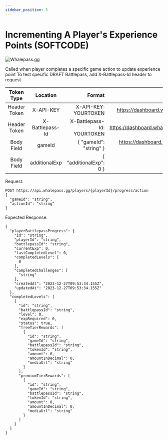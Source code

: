 ```yaml
---
sidebar_position: 5
---
```

# Incrementing A Player's Experience Points (SOFTCODE)

![Whalepass.gg](https://i.imgur.com/zwUqWaS.png)


Called when player completes a specific game action to update experience point
To test specific DRAFT Battlepass, add X-Battlepass-Id header to request

| Token Type   | Location         | Format                               | Where To Find                              |
|:------------:|:----------------:|--------------------------------------:|-------------------------------------------:|
| Header Token | X-API-KEY        | X-API-KEY: YOURTOKEN                 | https://dashboard.whalepass.gg/api-key     |
| Header Token | X-Battlepass-Id  | X-Battlepass-Id: YOURTOKEN           | https://dashboard.whalepass.gg/campaigns   |
| Body Field   | gameId           | { "gameId": "string" }               | https://dashboard.whalepass.gg/game-actions|
| Body Field   | additionalExp    | { "additionalExp": 0 }               | Provided by the user                       |


Request:
```http
POST https://api.whalepass.gg/players/{playerId}/progress/action
{
  "gameId": "string",
  "actionId": "string"
}
```

Expected Response:
```http
{
  "playerBattlepassProgress": {
    "id": "string",
    "playerId": "string",
    "battlepassId": "string",
    "currentExp": 0,
    "lastCompletedLevel": 0,
    "completedLevels": [
      0
    ],
    "completedChallenges": [
      "string"
    ],
    "createdAt": "2023-12-27T09:53:34.155Z",
    "updatedAt": "2023-12-27T09:53:34.155Z"
  },
  "completedLevels": [
    {
      "id": "string",
      "battlepassId": "string",
      "level": 0,
      "expRequired": 0,
      "status": true,
      "freeTierRewards": [
        {
          "id": "string",
          "gameId": "string",
          "battlepassId": "string",
          "tokenId": "string",
          "amount": 0,
          "amountInDecimal": 0,
          "mediaUrl": "string"
        }
      ],
      "premiumTierRewards": [
        {
          "id": "string",
          "gameId": "string",
          "battlepassId": "string",
          "tokenId": "string",
          "amount": 0,
          "amountInDecimal": 0,
          "mediaUrl": "string"
        }
      ]
    }
  ]
}
```
